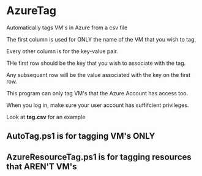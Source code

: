 # AzureTag
Automatically tags VM's in Azure from a csv file

The first column is used for ONLY the name of the VM that you wish to tag.

Every other column is for the key-value pair.

THe first row should be the key that you wish to associate with the tag.

Any subsequent row will be the value associated with the key on the first row.

This program can only tag VM's that the Azure Account has access too. 

When you log in, make sure your user account has suffifcient privileges.

Look at **tag.csv** for an example

## AutoTag.ps1 is for tagging VM's ONLY <h2>
## AzureResourceTag.ps1 is for tagging resources that AREN'T VM's <h2>
